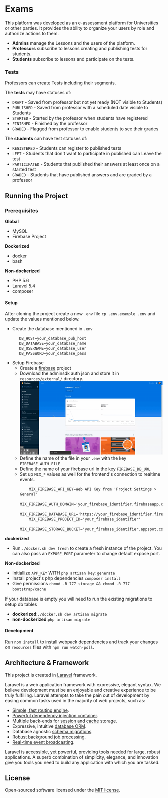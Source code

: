 Exams
============

This platform was developed as an e-assessment platform for Universities or other parties. 
It provides the ability to organize your users by role and authorize actions to them.

* **Admins** manage the Lessons and the users of the platform.
* **Professors** subscribe to lessons creating and publishing tests for students.
* **Students** subscribe to lessons and participate on the tests.


### Tests

Professors can create Tests including their segments.

The **tests** may have statuses of:
 * `DRAFT` - Saved from professor but not yet ready (NOT visible to Students)
 * `PUBLISHED` - Saved from professor with a scheduled date visible to Students
 * `STARTED` - Started by the professor when students have registered
 * `FINISHED` - Finished by the professor
 * `GRADED` - Flagged from professor to enable students to see their grades

The **students** can have test statuses of:
 * `REGISTERED` - Students can register to published tests
 * `LEFT` - Students that don't want to participate in published can Leave the test
 * `PARTICIPATED` - Students that published their answers at least once on a started test
 * `GRADED` - Students that have published answers and are graded by a professor

## Running the Project


### Prerequisites

**Global**
* MySQL
* Firebase Project

**Dockerized**
* docker
* bash

**Non-dockerized**
* PHP 5.6
* Laravel 5.4
* composer

#### Setup 

After cloning the project create a new `.env` file `cp .env.example .env` and update the values mentioned below.

* Create the database mentioned in `.env`
    ```
       DB_HOST=your_database_pub_host
       DB_DATABASE=your_database_name
       DB_USERNAME=your_database_user
       DB_PASSWORD=your_database_pass
    ```
* Setup Firebase
  - Create a [firebase](https://console.firebase.google.com) project
  - Download the adminsdk auth json and store it in `resources/external/` directory.
    ![Semantic description of image](guides/firebase/admin-sdk.gif "Admin SDK file")  
  - Define the name of the file in your `.env` with the key `FIREBASE_AUTH_FILE`
  - Define the name of your firebase url in the key `FIREBASE_DB_URL`
  - Set up `MIX_*` values as well for the frontend's connection to realtime events.
    ```
        MIX_FIREBASE_API_KEY=Web API Key from 'Project Settings > General'
        MIX_FIREBASE_AUTH_DOMAIN='your_firebase_identifier.firebaseapp.com'
        MIX_FIREBASE_DATABASE_URL='https://your_firebase_identifier.firebaseio.com'
        MIX_FIREBASE_PROJECT_ID='your_firebase_identifier'
        MIX_FIREBASE_STORAGE_BUCKET='your_firebase_identifier.appspot.com'
    ```
  
**dockerized**
* Run `./docker.sh dev fresh` to create a fresh instance of the project. You can also pass an `EXPOSE_PORT` parameter to change default expose port.

**Non-dockerized**
* Initiallize `APP_KEY` WITH `php artisan key:generate`
* Install project's php dependencies `composer install`
* Give permissions `chmod -R 777 storage && chmod -R 777 bootstrap/cache`

If your database is empty you will need to run the existing migrations to setup db tables 
- **dockerized**:`./docker.sh dev artisan migrate`
- **non-dockerized**:`php artisan migrate`
  
#### Development

Run `npm install` to install webpack dependencies and track your changes on `resources` files with `npm run watch-poll`.


## Architecture & Framework

This project is created in [Laravel](https://laravel.com/docs) framework.

Laravel is a web application framework with expressive, elegant syntax. We believe development must be an enjoyable and creative experience to be truly fulfilling. Laravel attempts to take the pain out of development by easing common tasks used in the majority of web projects, such as:

- [Simple, fast routing engine](https://laravel.com/docs/routing).
- [Powerful dependency injection container](https://laravel.com/docs/container).
- Multiple back-ends for [session](https://laravel.com/docs/session) and [cache](https://laravel.com/docs/cache) storage.
- Expressive, intuitive [database ORM](https://laravel.com/docs/eloquent).
- Database agnostic [schema migrations](https://laravel.com/docs/migrations).
- [Robust background job processing](https://laravel.com/docs/queues).
- [Real-time event broadcasting](https://laravel.com/docs/broadcasting).

Laravel is accessible, yet powerful, providing tools needed for large, robust applications. A superb combination of simplicity, elegance, and innovation give you tools you need to build any application with which you are tasked.

## License

Open-sourced software licensed under the [MIT license](http://opensource.org/licenses/MIT).
